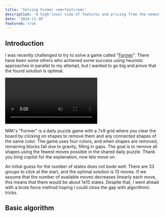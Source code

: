 ```yaml
---
title: 'Solving Former <em>fast</em>'
description: 'A high-level view of features and pricing from the newest and best online text to speech generators on the market'
date: '2024-11-30'
featured: true
---
```


## Introduction

I was recently challenged to try to solve a game called "[Former](https://www.nrk.no/spill/former-1.17105310)". There have been some others who achieved some success using heuristic approaches in parallel to my attempt, but I wanted to go big and *prove* that the found solution is optimal.

<video src="former/former.mp4" autoplay muted loop></video>

NRK's "Former" is a daily puzzle game with a 7x9 grid where you clear the board by clicking on shapes to remove them and any connected shapes of the same color. The game uses four colors, and when shapes are removed, remaining blocks fall due to gravity, filling in gaps. The goal is to remove all shapes using the fewest moves possible in the shared daily puzzle. Thank you bing copilot for the explanation, now lets move on.

An initial guess for the number of states does not bode well: There are 33 groups to click at the start, and the optimal solution is 13 moves. If we assume that the number of available moves decreases linearly each move, this means that there would be about 1e15 states. Despite that, I went ahead with a brute force method hoping I could close the gap with algorithmic tricks.

## Basic algorithm
